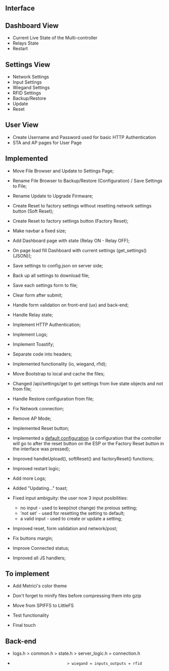 ## Interface

## Dashboard View

- Current Live State of the Multi-controller
- Relays State
- Restart

## Settings View

- Network Settings
- Input Settings
- Wiegand Settings
- RFID Settings
- Backup/Restore
- Update
- Reset

## User View

- Create Username and Password used for basic HTTP Authentication
- STA and AP pages for User Page

## Implemented

- Move File Browser and Update to Settings Page;
- Rename File Browser to Backup/Restore (Configuration) / Save Settings to File;
- Rename Update to Upgrade Firmware;
- Create Reset to factory settings without resetting network settings button (Soft Reset);
- Create Reset to factory settings button (Factory Reset);
- Make navbar a fixed size;
- Add Dashboard page with state (Relay ON - Relay OFF);
- On page load fill Dashboard with current settings (get_settings(){JSON});
- Save settings to config.json on server side;
- Back up all settings to download file;
- Save each settings form to file;
- Clear form after submit;
- Handle form validation on front-end (ux) and back-end;
- Handle Relay state;
- Implement HTTP Authentication;
- Implement Logs;
- Implement Toastify;
- Separate code into headers;
- Implemented functionality (io, wiegand, rfid);
- Move Bootstrap to local and cache the files;
- Changed /api/settings/get to get settings from live state objects and not from file;
- Handle Restore configuration from file;
- Fix Network connection;

- Remove AP Mode;
- Implemented Reset button;
- Implemented a [default configuration](/data/config.json) (a configuration that the controller will go to after the reset button on the ESP or the Factory Reset button in the interface was pressed);
- Improved handleUpload(), softReset() and factoryReset() functions;
- Improved restart logic;
- Add more Logs;
- Added "Updating..." toast;
- Fixed input ambiguity: the user now 3 input posibilities:
  - no input - used to keep(not change) the preious setting;
  - 'not set' - used for resetting the setting to default;
  - a valid input - used to create or update a setting;
- Improved reset, form validation and network/post;
- Fix buttons margin;
- Improve Connected status;
- Improved all JS handlers;

## To implement

- Add Metrici's color theme
- Don't forget to minify files before compressing them into gzip

- Move from SPIFFS to LittleFS

- Test functionality

- Final touch

## Back-end

- logs.h > common.h > state.h > server_logic.h = connection.h
-                             > wiegand = inputs_outputs = rfid